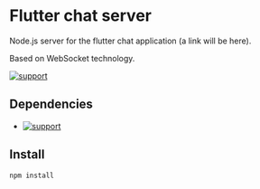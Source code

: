 # Flutter chat server

Node.js server for the flutter chat application (a link will be here).

Based on WebSocket technology.

[![support](https://img.shields.io/badge/platform-node.js-%3CCOLOR%3E)](https://nodejs.org/en/)

## Dependencies
* [![support](https://img.shields.io/badge/socket.io-2.2.0-%3CCOLOR%3E)](https://socket.io/docs/)

## Install

``` bash
npm install 
```

